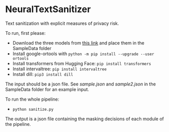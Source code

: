 # NeuralTextSanitizer
Text sanitization with explicit measures of privacy risk.

To run, first please:
* Download the three models from [this link](https://drive.google.com/drive/folders/1p9znczAIruZKvUxY0hLRy5YXyj0SfOYk?usp=sharing) and place them in the SampleData folder
* Install google-ortools with ```python -m pip install --upgrade --user ortools```
* Install transformers from Hugging Face: `pip install transformers`
* Install intervaltree: `pip install intervaltree`
* Install dill: `pip3 install dill`

The input should be a json file. See *sample.json* and *sample2.json* in the SampleData folder for an example input.

To run the whole pipeline:
* ```python sanitize.py```

The output is a json file containing the masking decisions of each module of the pipeline.
